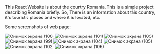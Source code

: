 This React Website is about the country Romania.
This is a simple project describing Romania briefly. So, There is an information about this country, it's touristic places and where it is located, etc.

Some screenshots of web page:



![Снимок экрана (100)](https://user-images.githubusercontent.com/58220160/211050167-648fdeb2-3329-473e-88f1-971b31ad1170.png)
![Снимок экрана (101)](https://user-images.githubusercontent.com/58220160/211050235-777aeb0e-91b8-4434-8c60-3ee2e0ba258f.png)
![Снимок экрана (103)](https://user-images.githubusercontent.com/58220160/211050236-b61fddc8-6c81-4884-bfbb-3ecc2dcf0972.png)
![Снимок экрана (99)](https://user-images.githubusercontent.com/58220160/211050257-f1592384-bb53-4386-a013-09ee4690ea13.png)
![Снимок экрана (104)](https://user-images.githubusercontent.com/58220160/211050318-fb8022f0-1515-4931-8b10-115950f71ab9.png)
![Снимок экрана (105)](https://user-images.githubusercontent.com/58220160/211050360-925afc1e-d8fa-4248-a3c4-b1be62a406f6.png)
![Снимок экрана (102)](https://user-images.githubusercontent.com/58220160/211050392-1c6b7d8c-6d0b-4f44-86c3-8c6c645fdbcb.png)
![Снимок экрана (106)](https://user-images.githubusercontent.com/58220160/211050436-aa8c4aac-972f-4954-889f-535d5772b783.png)
